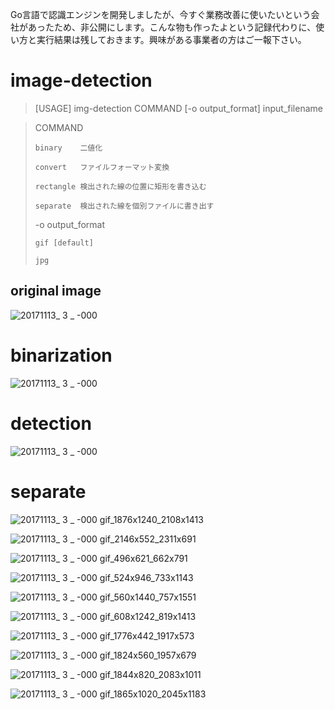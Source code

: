 Go言語で認識エンジンを開発しましたが、今すぐ業務改善に使いたいという会社があったため、非公開にします。こんな物も作ったよという記録代わりに、使い方と実行結果は残しておきます。興味がある事業者の方はご一報下さい。

# image-detection

> [USAGE] img-detection COMMAND [-o output_format] input_filename

>   COMMAND
> 
>     binary    二値化
> 
>     convert   ファイルフォーマット変換
> 
>     rectangle 検出された線の位置に矩形を書き込む
> 
>     separate  検出された線を個別ファイルに書き出す
> 
> 
>   -o output_format
> 
>     gif [default]
> 
>     jpg

## original image
![20171113_ 3 _ -000](https://user-images.githubusercontent.com/96539/32887759-611a3704-cb08-11e7-949f-7aea547e17ac.jpg)
# binarization
![20171113_ 3 _ -000](https://user-images.githubusercontent.com/96539/32887768-69d5c908-cb08-11e7-8de2-eb3e17884110.gif)
# detection
![20171113_ 3 _ -000](https://user-images.githubusercontent.com/96539/32887784-6c36c35a-cb08-11e7-9b32-1870cafba05e.jpg)
# separate
![20171113_ 3 _ -000 gif_1876x1240_2108x1413](https://user-images.githubusercontent.com/96539/32887780-6beb1982-cb08-11e7-8618-d4d613f14bb1.gif)


![20171113_ 3 _ -000 gif_2146x552_2311x691](https://user-images.githubusercontent.com/96539/32887782-6c11573c-cb08-11e7-813a-a7cb233e1540.gif)


![20171113_ 3 _ -000 gif_496x621_662x791](https://user-images.githubusercontent.com/96539/32887769-69fb60d2-cb08-11e7-9446-18d71940e40e.gif)


![20171113_ 3 _ -000 gif_524x946_733x1143](https://user-images.githubusercontent.com/96539/32887770-6a2316f4-cb08-11e7-99e4-07043e7ab7bb.gif)


![20171113_ 3 _ -000 gif_560x1440_757x1551](https://user-images.githubusercontent.com/96539/32887771-6a47bc2a-cb08-11e7-939d-d2da33b421ca.gif)


![20171113_ 3 _ -000 gif_608x1242_819x1413](https://user-images.githubusercontent.com/96539/32887772-6a6d24ce-cb08-11e7-98b9-5f2766f33dc1.gif)


![20171113_ 3 _ -000 gif_1776x442_1917x573](https://user-images.githubusercontent.com/96539/32887773-6a951e8e-cb08-11e7-94e6-e0c046136b65.gif)


![20171113_ 3 _ -000 gif_1824x560_1957x679](https://user-images.githubusercontent.com/96539/32887775-6add11c6-cb08-11e7-80bc-35a2cb006a85.gif)


![20171113_ 3 _ -000 gif_1844x820_2083x1011](https://user-images.githubusercontent.com/96539/32887777-6b01f874-cb08-11e7-8944-f8de68c70b9c.gif)


![20171113_ 3 _ -000 gif_1865x1020_2045x1183](https://user-images.githubusercontent.com/96539/32887779-6bc60070-cb08-11e7-9a3c-afc3218df9a2.gif)

